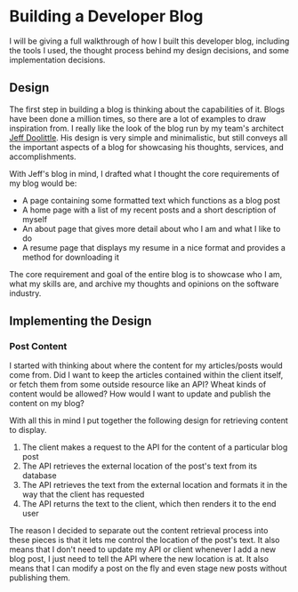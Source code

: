 # Building a Developer Blog

I will be giving a full walkthrough of how I built this developer blog, including the tools I used, the thought process behind my design decisions, and some implementation decisions.

## Design

The first step in building a blog is thinking about the capabilities of it. Blogs have been done a million times, so there are a lot of examples to draw inspiration from. I really like the look of the blog run by my team's architect [Jeff Doolittle](https://jeffdoolittle.com/). His design is very simple and minimalistic, but still conveys all the important aspects of a blog for showcasing his thoughts, services, and accomplishments.

With Jeff's blog in mind, I drafted what I thought the core requirements of my blog would be:

- A page containing some formatted text which functions as a blog post
- A home page with a list of my recent posts and a short description of myself
- An about page that gives more detail about who I am and what I like to do
- A resume page that displays my resume in a nice format and provides a method for downloading it

The core requirement and goal of the entire blog is to showcase who I am, what my skills are, and archive my thoughts and opinions on the software industry.

## Implementing the Design

### Post Content

I started with thinking about where the content for my articles/posts would come from. Did I want to keep the articles contained within the client itself, or fetch them from some outside resource like an API? Wheat kinds of content would be allowed? How would I want to update and publish the content on my blog?

With all this in mind I put together the following design for retrieving content to display.

1. The client makes a request to the API for the content of a particular blog post
2. The API retrieves the external location of the post's text from its database
3. The API retrieves the text from the external location and formats it in the way that the client has requested
4. The API returns the text to the client, which then renders it to the end user

The reason I decided to separate out the content retrieval process into these pieces is that it lets me control the location of the post's text. It also means that I don't need to update my API or client whenever I add a new blog post, I just need to tell the API where the new location is at. It also means that I can modify a post on the fly and even stage new posts without publishing them.